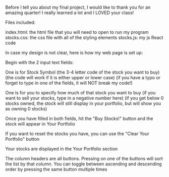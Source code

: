 Before I tell you about my final project, I would like to thank you for an amazing quarter!
I really learned a lot and I LOVED your class!

Files included:

index.html: the html file that you will need to open to run my program
stocks.css: the css file with all of the styling elements
stocks.js: my js React code

In case my design is not clear, here is how my web page is set up:

Begin with the 2 input text fields:

One is for Stock Symbol (the 3-4 letter code of the stock you want to buy)
	(the code will work if it is either upper or lower case)
	(if you have a typo or forget to type in one of the fields, it will NOT break my code!)

One is for you to specify how much of that stock you want to buy
	(if you want to sell your stocks, type in a negative number here)
	(if you get below 0 stocks owned, the stock will still display in your portfolio, but will show you as owning 0 stocks)

Once you have filled in both fields, hit the "Buy Stocks!" button and the stock will appear in Your Portfolio

If you want to reset the stocks you have, you can use the "Clear Your Portfolio" button

Your stocks are displayed in the Your Portfolio section

The column headers are all buttons. Pressing on one of the buttons will sort the list by that column.
You can toggle between ascending and descending order by pressing the same button multiple times
